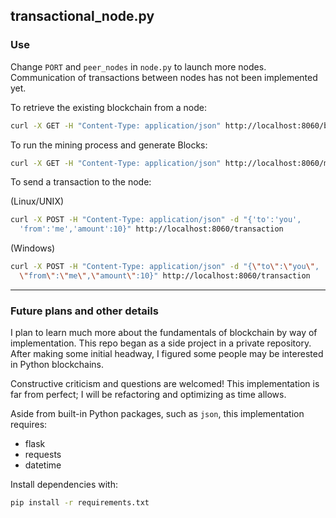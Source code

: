 ## transactional_node.py

### Use

Change `PORT` and `peer_nodes` in `node.py` to launch more nodes. Communication
of transactions between nodes has not been implemented yet.

To retrieve the existing blockchain from a node:
```bash
curl -X GET -H "Content-Type: application/json" http://localhost:8060/blocks
```

To run the mining process and generate Blocks:
```bash
curl -X GET -H "Content-Type: application/json" http://localhost:8060/mine
```

To send a transaction to the node:

(Linux/UNIX)
```bash
curl -X POST -H "Content-Type: application/json" -d "{'to':'you',
  'from':'me','amount':10}" http://localhost:8060/transaction
```

(Windows)
```bash
curl -X POST -H "Content-Type: application/json" -d "{\"to\":\"you\",
  \"from\":\"me\",\"amount\":10}" http://localhost:8060/transaction
```

---

### Future plans and other details

I plan to learn much more about the fundamentals of blockchain by way of
implementation. This repo began as a side project in a private repository. After
making some initial headway, I figured some people may be interested in Python
blockchains.

Constructive criticism and questions are welcomed! This implementation is far
from perfect; I will be refactoring and optimizing as time allows.

Aside from built-in Python packages, such as `json`, this implementation
requires:
- flask
- requests
- datetime

Install dependencies with:
```bash
pip install -r requirements.txt
```
